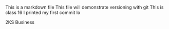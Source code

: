 This is a markdown file
This file will demonstrate versioning with git
This is class 16
I printed my first commit lo


2KS Business
